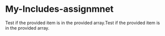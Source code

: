 # My-Includes-assignmnet
Test if the provided item is in the provided array.Test if the provided item is in the provided array.
